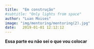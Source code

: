 ```yaml
---
title:  "Em construção"
#subtitle: "Only lights from space"
author: "Luan Moises"
image: "img/mentoring/mentoring(2).jpg"
date:   2019-01-01 12:12:12
---
```


**Essa parte eu não sei o que vou colocar** 


